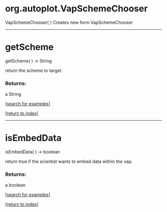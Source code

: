 # org.autoplot.VapSchemeChooser
VapSchemeChooser( )
Creates new form VapSchemeChooser

***
<a name="getScheme"></a>
# getScheme
getScheme(  ) &rarr; String

return the scheme to target.

### Returns:
a String


<a href="https://github.com/autoplot/dev/search?q=getScheme&unscoped_q=getScheme">[search for examples]</a>

<a href="https://github.com/autoplot/documentation/blob/master/javadoc/index-all.md">[return to index]</a>

***
<a name="isEmbedData"></a>
# isEmbedData
isEmbedData(  ) &rarr; boolean

return true if the scientist wants to embed data within the vap.

### Returns:
a boolean


<a href="https://github.com/autoplot/dev/search?q=isEmbedData&unscoped_q=isEmbedData">[search for examples]</a>

<a href="https://github.com/autoplot/documentation/blob/master/javadoc/index-all.md">[return to index]</a>

